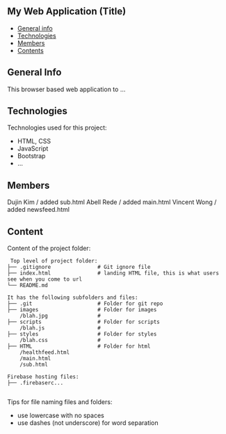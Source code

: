 ## My Web Application (Title)

- [General info](#general-info)
- [Technologies](#technologies)
- [Members](#members)
- [Contents](#content)

## General Info

This browser based web application to ...

## Technologies

Technologies used for this project:

- HTML, CSS
- JavaScript
- Bootstrap
- ...

## Members

Dujin Kim / added sub.html
Abell Rede / added main.html
Vincent Wong / added newsfeed.html

## Content

Content of the project folder:

```
 Top level of project folder:
├── .gitignore               # Git ignore file
├── index.html               # landing HTML file, this is what users see when you come to url
└── README.md

It has the following subfolders and files:
├── .git                     # Folder for git repo
├── images                   # Folder for images
    /blah.jpg                #
├── scripts                  # Folder for scripts
    /blah.js                 #
├── styles                   # Folder for styles
    /blah.css                #
├── HTML                     # Folder for html
    /healthfeed.html
    /main.html
    /sub.html

Firebase hosting files:
├── .firebaserc...


```

Tips for file naming files and folders:

- use lowercase with no spaces
- use dashes (not underscore) for word separation
